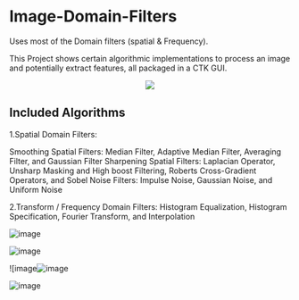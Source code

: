 # Image-Domain-Filters
Uses most of the Domain filters (spatial &amp; Frequency). 

This Project shows certain algorithmic implementations to process an image and potentially extract features, all packaged in a CTK GUI.

<p align="center">
  <picture>
    <source media="(prefers-color-scheme: dark)" srcset="./documentation_images/CustomTkinter_logo_dark.png">
    <img src="./documentation_images/CustomTkinter_logo_light.png">
  </picture>
</p>

## Included Algorithms
1.Spatial Domain Filters:

Smoothing Spatial Filters: Median Filter, Adaptive Median Filter, Averaging Filter, and Gaussian Filter	
Sharpening Spatial Filters: Laplacian Operator, Unsharp Masking and High boost Filtering, Roberts Cross-Gradient Operators, and Sobel
Noise Filters: Impulse Noise, Gaussian Noise, and Uniform Noise

2.Transform / Frequency Domain Filters: Histogram Equalization, Histogram Specification, Fourier Transform, and Interpolation
  
![image](https://github.com/JoeFarag-00/Image-Domain-Filters/assets/88057098/d30ff51b-5902-4e8d-8461-da11a5430c86)

![image](https://github.com/JoeFarag-00/Image-Domain-Filters/assets/88057098/0f561c8d-bc5a-4be3-afcf-d0d33ed8afd6)

![image![image](https://github.com/JoeFarag-00/Image-Domain-Filters/assets/88057098/73826893-075d-45b2-a1e8-3860716ad9f7)

![image](https://github.com/JoeFarag-00/Image-Domain-Filters/assets/88057098/40a00e5b-183a-471f-a374-08fc6895c909)


